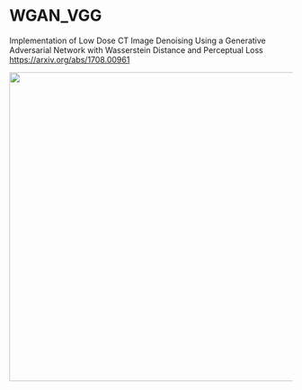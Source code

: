 # WGAN_VGG
Implementation of Low Dose CT Image Denoising Using a Generative Adversarial Network with Wasserstein Distance and Perceptual Loss
https://arxiv.org/abs/1708.00961    

<img src="https://github.com/SSinyu/WGAN_VGG/blob/master/img/wgan_vgg.PNG" width="550"/> 
